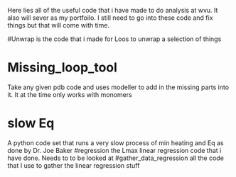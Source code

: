 Here lies all of the useful code that i have made to do analysis at wvu. It also will sever as my portfoilo. 
I still need to go into these code and fix things but that will come with time. 

#Unwrap 
is the code that i made for Loos to unwrap a selection of things 
# Missing_loop_tool
Take any given pdb code and uses modeller to add in the missing parts into it. 
It at the time only works with monomers
# slow Eq 
A python code set that runs a very slow process of min heating and Eq 
as done by Dr. Joe Baker
#regression 
the Lmax linear regression code that i have done. Needs to to be looked at 
#gather_data_regression
all the code that I use to gather the linear regression stuff 

